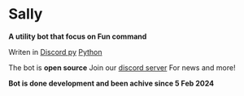 # Sally

**A utility bot that focus on Fun command**

Writen in [Discord py](https://discordpy.readthedocs.io/en/stable/) [Python](https://www.python.org/)

The bot is **open source**
Join our [discord server](https://discord.gg/fgfVBncrRK) For news and more!

**Bot is done development and been achive since 5 Feb 2024**
